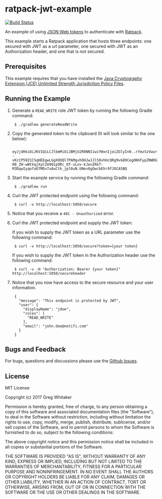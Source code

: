 # ratpack-jwt-example
[![Build Status](https://travis-ci.org/gregwhitaker/ratpack-jwt-example.svg?branch=master)](https://travis-ci.org/gregwhitaker/ratpack-jwt-example)

An example of using [JSON Web tokens](https://jwt.io/introduction/) to authenticate with [Ratpack](http://www.ratpack.io).

This example starts a Ratpack application that hosts three endpoints: one secured with JWT as a url parameter, one secured with JWT as an Authorization header, and one that is not secured.

## Prerequisites
This example requires that you have installed the [Java Cryptography Extension (JCE) Unlimited Strength Jurisdiction Policy Files](http://www.oracle.com/technetwork/java/javase/downloads/jce8-download-2133166.html).

## Running the Example
1. Generate a `READ_WRITE` role JWT token by running the following Gradle command:

        $ ./gradlew generateReadWrite
    
2. Copy the generated token to the clipboard (It will look similar to the one below):

        eyJjdHkiOiJKV1QiLCJlbmMiOiJBMjU2R0NNIiwiYWxnIjoiZGlyIn0..rYmzSzVwurf_tJRk.VL_IzEqi9bihjSd44W8HCTIm2tfVqMTCAHklSxbsteO67mZ0nqxXfeo7h7D0tWy0Wk4Hg7jJngBu5Thd2m5S27xUlS9YsakkROmIOkdnsCs5j4mv5Qd9PgPRxSWAH2qC_K7fywpGlUoPojGO03MA0odbR9PPS4WpuBlealgKF2gAbcfADokyNy897AehcmEJ6ZRwzP--vKcCP59Z1CSqHEEgwLGgXOOQl7PAMgvhOHJwJJl5OvhHcQRg9vG89CegONXFypZNWDGv0LtcCjJ-H8_ZH-wWtkqjXyC2m9QipORc_Of-uLov-kJeuIRkT-M3DqwIyqofaO7MDv7xAuCtk_jpl0uN.UNev8gOwcbEhr9fJOCA5BQ

3. Start the example service by running the following Gradle command:

        $ ./gradlew run

4. Curl the JWT protected endpoint using the following command:

        $ curl -v http://localhost:5050/secure
        
5. Notice that you receive a `401 - Unauthorized` error.

6. Curl the JWT protected endpoint and supply the JWT token:

    If you wish to supply the JWT token as a URL parameter use the following command:
    
        $ curl -v http://localhost:5050/secure?token={your token}
        
    If you wish to supply the JWT token in the Authorization header use the following command:
    
        $ curl -v -H "Authorization: Bearer {your token}" http://localhost:5050/secureheader

7. Notice that you now have access to the secure resource and your user information.

        {
          "message": "This endpoint is protected by JWT",
          "user": {
            "displayName": "jdoe",
            "roles": [
              "READ_WRITE"
            ],
            "email": "john.doe@netifi.com"
          }
        }

## Bugs and Feedback
For bugs, questions and discussions please use the [Github Issues](https://github.com/gregwhitaker/ratpack-jwt-example/issues).

## License
MIT License

Copyright (c) 2017 Greg Whitaker

Permission is hereby granted, free of charge, to any person obtaining a copy
of this software and associated documentation files (the "Software"), to deal
in the Software without restriction, including without limitation the rights
to use, copy, modify, merge, publish, distribute, sublicense, and/or sell
copies of the Software, and to permit persons to whom the Software is
furnished to do so, subject to the following conditions:

The above copyright notice and this permission notice shall be included in all
copies or substantial portions of the Software.

THE SOFTWARE IS PROVIDED "AS IS", WITHOUT WARRANTY OF ANY KIND, EXPRESS OR
IMPLIED, INCLUDING BUT NOT LIMITED TO THE WARRANTIES OF MERCHANTABILITY,
FITNESS FOR A PARTICULAR PURPOSE AND NONINFRINGEMENT. IN NO EVENT SHALL THE
AUTHORS OR COPYRIGHT HOLDERS BE LIABLE FOR ANY CLAIM, DAMAGES OR OTHER
LIABILITY, WHETHER IN AN ACTION OF CONTRACT, TORT OR OTHERWISE, ARISING FROM,
OUT OF OR IN CONNECTION WITH THE SOFTWARE OR THE USE OR OTHER DEALINGS IN THE
SOFTWARE.
